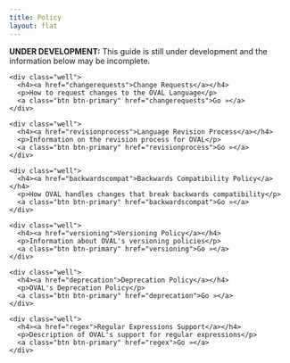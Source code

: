 ```yaml
---
title: Policy
layout: flat
---
```


<div class="alert alert-danger">
  <p><strong>UNDER DEVELOPMENT:</strong> This guide is still under development and the information below may be incomplete.</p>
</div>

<div class="row">
  <div class="col-md-6">

    <div class="well">
      <h4><a href="changerequests">Change Requests</a></h4>
      <p>How to request changes to the OVAL Language</p>
      <a class="btn btn-primary" href="changerequests">Go »</a>
    </div>

    <div class="well">
      <h4><a href="revisionprocess">Language Revision Process</a></h4>
      <p>Information on the revision process for OVAL</p>
      <a class="btn btn-primary" href="revisionprocess">Go »</a>
    </div>

    <div class="well">
      <h4><a href="backwardscompat">Backwards Compatibility Policy</a></h4>
      <p>How OVAL handles changes that break backwards compatibility</p>
      <a class="btn btn-primary" href="backwardscompat">Go »</a>
    </div>

  </div>
  <div class="col-md-6">

    <div class="well">
      <h4><a href="versioning">Versioning Policy</a></h4>
      <p>Information about OVAL's versioning policies</p>
      <a class="btn btn-primary" href="versioning">Go »</a>
    </div>

    <div class="well">
      <h4><a href="deprecation">Deprecation Policy</a></h4>
      <p>OVAL's Deprecation Policy</p>
      <a class="btn btn-primary" href="deprecation">Go »</a>
    </div>

    <div class="well">
      <h4><a href="regex">Regular Expressions Support</a></h4>
      <p>Description of OVAL's support for regular expressions</p>
      <a class="btn btn-primary" href="regex">Go »</a>
    </div>

  </div>
</div>